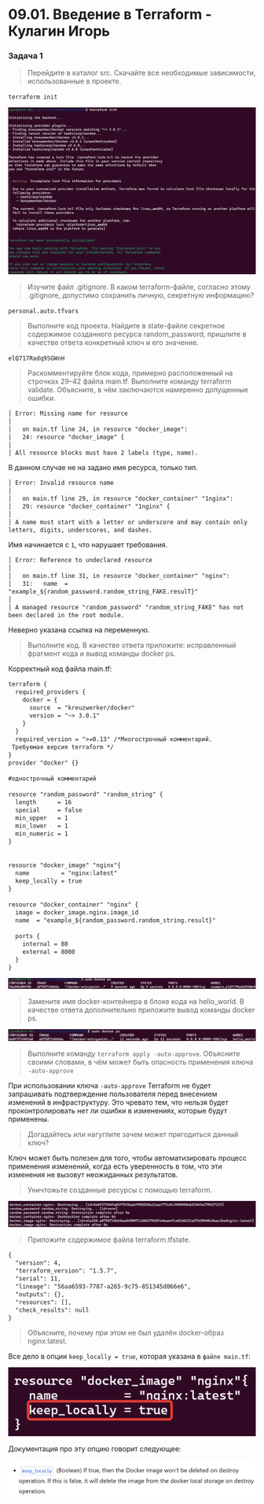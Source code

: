 # 09.01. Введение в Terraform - Кулагин Игорь
### Задача 1
> Перейдите в каталог src. Скачайте все необходимые зависимости, использованные в проекте.

`terraform init`

![09-01-01](screenshots/09-01-01.png)

> Изучите файл .gitignore. В каком terraform-файле, согласно этому .gitignore, допустимо сохранить личную, секретную информацию?

`personal.auto.tfvars`

> Выполните код проекта. Найдите в state-файле секретное содержимое созданного ресурса random_password, пришлите в качестве ответа конкретный ключ и его значение.

`elQ717Radq9SGWnH`

> Раскомментируйте блок кода, примерно расположенный на строчках 29–42 файла main.tf. Выполните команду terraform validate. Объясните, в чём заключаются намеренно допущенные ошибки.
```
│ Error: Missing name for resource
│
│   on main.tf line 24, in resource "docker_image":
│   24: resource "docker_image" {
│
│ All resource blocks must have 2 labels (type, name).
```

В данном случае не на задано имя ресурса, только тип. 

```
│ Error: Invalid resource name
│
│   on main.tf line 29, in resource "docker_container" "1nginx":
│   29: resource "docker_container" "1nginx" {
│
│ A name must start with a letter or underscore and may contain only letters, digits, underscores, and dashes.
```

Имя начинается с `1`, что нарушает требования.

```
│ Error: Reference to undeclared resource
│
│   on main.tf line 31, in resource "docker_container" "nginx":
│   31:   name  = "example_${random_password.random_string_FAKE.resulT}"
│
│ A managed resource "random_password" "random_string_FAKE" has not been declared in the root module.
```
Неверно указана ссылка на переменную. 


> Выполните код. В качестве ответа приложите: исправленный фрагмент кода и вывод команды docker ps.

Корректный код файла main.tf:

```
terraform {
  required_providers {
    docker = {
      source  = "kreuzwerker/docker"
      version = "~> 3.0.1"
    }
  }
  required_version = ">=0.13" /*Многострочный комментарий.
 Требуемая версия terraform */
}
provider "docker" {}

#однострочный комментарий

resource "random_password" "random_string" {
  length      = 16
  special     = false
  min_upper   = 1
  min_lower   = 1
  min_numeric = 1
}


resource "docker_image" "nginx"{
  name         = "nginx:latest"
  keep_locally = true
}

resource "docker_container" "nginx" {
  image = docker_image.nginx.image_id
  name  = "example_${random_password.random_string.result}"

  ports {
    internal = 80
    external = 8000
  }
}
```

![09-01-03](screenshots/09-01-03.png)

>Замените имя docker-контейнера в блоке кода на hello_world. В качестве ответа дополнительно приложите вывод команды docker ps.

![09-01-04](screenshots/09-01-04.png)

>  Выполните команду `terraform apply -auto-approve`. Объясните своими словами, в чём может быть опасность применения ключа `-auto-approve`

При использовании ключа `-auto-approve` Terraform не будет запрашивать подтверждение пользователя перед внесением изменений в инфраструктуру. Это чревато тем, что нельзя будет проконтролировать нет ли ошибки в изменениях, которые будут применены.

> Догадайтесь или нагуглите зачем может пригодиться данный ключ?

Ключ может быть полезен для того, чтобы автоматизировать процесс применения изменений, когда есть уверенность в том, что эти изменения не вызовут неожиданных результатов.

> Уничтожьте созданные ресурсы с помощью terraform.

![09-01-05](screenshots/09-01-05.png)

> Приложите содержимое файла terraform.tfstate.

```
{
  "version": 4,
  "terraform_version": "1.5.7",
  "serial": 11,
  "lineage": "56aa6593-7787-a265-9c75-851345d066e6",
  "outputs": {},
  "resources": [],
  "check_results": null
}
```

> Объясните, почему при этом не был удалён docker-образ nginx:latest.

Все дело в опции `keep_locally = true`, которая указана в `файле main.tf`:

![09-01-06](screenshots/09-01-06.png)

Документация про эту опцию говорит следующее:

![09-01-07](screenshots/09-01-07.png)